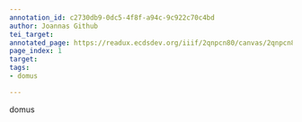 ```yaml
---
annotation_id: c2730db9-0dc5-4f8f-a94c-9c922c70c4bd
author: Joannas Github
tei_target: 
annotated_page: https://readux.ecdsdev.org/iiif/2qnpcn80/canvas/2qnpcn80_00000002.jpg
page_index: 1
target: 
tags:
- domus

---
```

<p>domus</p>